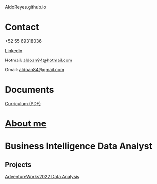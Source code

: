  AldoReyes.github.io

# Contact

 +52 55 69318036
 
 [Linkedin](https://www.linkedin.com/in/aldoreyesbianalyst?lipi=urn%3Ali%3Apage%3Ad_flagship3_profile_view_base_contact_details%3Bv420leqVSUOChjUj%2BtCWbw%3D%3D)

 Hotmail: aldoan84@hotmail.com
 
 Gmail: aldoan84@gmail.com

# Documents
 [Curriculum (PDF)](/Assets/files/Aldo_Reyes_CV.pdf)

# [About me](https://github.com/AldoReyes84/About-me)

# Business Intelligence Data Analyst

## Projects

 [AdventureWorks2022 Data Analysis](https://github.com/AldoReyes84/Data-Analisys_For-AdventureWorksDW2022_SQL_PowerBI_Python_Excel)
